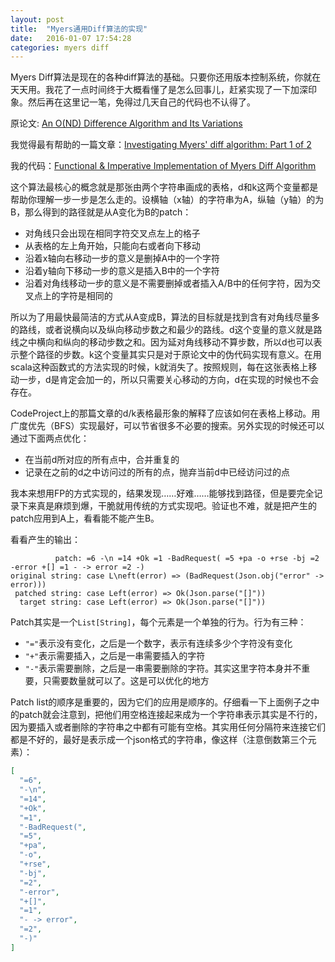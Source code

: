 ```yaml
---
layout: post
title:  "Myers通用Diff算法的实现"
date:   2016-01-07 17:54:28
categories: myers diff
---
```


Myers Diff算法是现在的各种diff算法的基础。只要你还用版本控制系统，你就在天天用。我花了一点时间终于大概看懂了是怎么回事儿，赶紧实现了一下加深印象。然后再在这里记一笔，免得过几天自己的代码也不认得了。

原论文: [An O(ND) Difference Algorithm and Its Variations](http://www.xmailserver.org/diff2.pdf)

我觉得最有帮助的一篇文章：[Investigating Myers' diff algorithm: Part 1 of 2](http://www.codeproject.com/Articles/42279/Investigating-Myers-diff-algorithm-Part-1-of-2)

我的代码：[Functional & Imperative Implementation of Myers Diff Algorithm](https://gist.github.com/hellmage/77ad87cb62821f1b6371)

这个算法最核心的概念就是那张由两个字符串画成的表格，d和k这两个变量都是帮助你理解一步一步是怎么走的。设横轴（x轴）的字符串为A，纵轴（y轴）的为B，那么得到的路径就是从A变化为B的patch：

- 对角线只会出现在相同字符交叉点左上的格子
- 从表格的左上角开始，只能向右或者向下移动
- 沿着x轴向右移动一步的意义是删掉A中的一个字符
- 沿着y轴向下移动一步的意义是插入B中的一个字符
- 沿着对角线移动一步的意义是不需要删掉或者插入A/B中的任何字符，因为交叉点上的字符是相同的

所以为了用最快最简洁的方式从A变成B，算法的目标就是找到含有对角线尽量多的路线，或者说横向以及纵向移动步数之和最少的路线。d这个变量的意义就是路线之中横向和纵向的移动步数之和。因为延对角线移动不算步数，所以d也可以表示整个路径的步数。k这个变量其实只是对于原论文中的伪代码实现有意义。在用scala这种函数式的方法实现的时候，k就消失了。按照规则，每在这张表格上移动一步，d是肯定会加一的，所以只需要关心移动的方向，d在实现的时候也不会存在。

CodeProject上的那篇文章的d/k表格最形象的解释了应该如何在表格上移动。用广度优先（BFS）实现最好，可以节省很多不必要的搜索。另外实现的时候还可以通过下面两点优化：

- 在当前d所对应的所有点中，合并重复的
- 记录在之前的d之中访问过的所有的点，抛弃当前d中已经访问过的点

我本来想用FP的方式实现的，结果发现……好难……能够找到路径，但是要完全记录下来真是麻烦到爆，干脆就用传统的方式实现吧。验证也不难，就是把产生的patch应用到A上，看看能不能产生B。

看看产生的输出：

```
          patch: =6 -\n =14 +Ok =1 -BadRequest( =5 +pa -o +rse -bj =2 -error +[] =1 - -> error =2 -)
original string: case L\neft(error) => (BadRequest(Json.obj("error" -> error)))
 patched string: case Left(error) => Ok(Json.parse("[]"))
  target string: case Left(error) => Ok(Json.parse("[]"))
```

Patch其实是一个```List[String]```，每个元素是一个单独的行为。行为有三种：

- ```"="```表示没有变化，之后是一个数字，表示有连续多少个字符没有变化
- ```"+"```表示需要插入，之后是一串需要插入的字符
- ```"-"```表示需要删除，之后是一串需要删除的字符。其实这里字符本身并不重要，只需要数量就可以了。这是可以优化的地方

Patch list的顺序是重要的，因为它们的应用是顺序的。仔细看一下上面例子之中的patch就会注意到，把他们用空格连接起来成为一个字符串表示其实是不行的，因为要插入或者删除的字符串之中都有可能有空格。其实用任何分隔符来连接它们都是不好的，最好是表示成一个json格式的字符串，像这样（注意倒数第三个元素）：

```json
[
  "=6",
  "-\n",
  "=14",
  "+Ok",
  "=1",
  "-BadRequest(",
  "=5",
  "+pa",
  "-o",
  "+rse",
  "-bj",
  "=2",
  "-error",
  "+[]",
  "=1",
  "- -> error",
  "=2",
  "-)"
]
```

